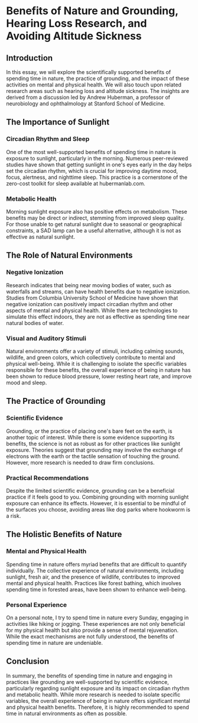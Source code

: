 # Benefits of Nature and Grounding, Hearing Loss Research, and Avoiding Altitude Sickness

## Introduction

In this essay, we will explore the scientifically supported benefits of spending time in nature, the practice of grounding, and the impact of these activities on mental and physical health. We will also touch upon related research areas such as hearing loss and altitude sickness. The insights are derived from a discussion led by Andrew Huberman, a professor of neurobiology and ophthalmology at Stanford School of Medicine.

## The Importance of Sunlight

### Circadian Rhythm and Sleep

One of the most well-supported benefits of spending time in nature is exposure to sunlight, particularly in the morning. Numerous peer-reviewed studies have shown that getting sunlight in one's eyes early in the day helps set the circadian rhythm, which is crucial for improving daytime mood, focus, alertness, and nighttime sleep. This practice is a cornerstone of the zero-cost toolkit for sleep available at hubermanlab.com.

### Metabolic Health

Morning sunlight exposure also has positive effects on metabolism. These benefits may be direct or indirect, stemming from improved sleep quality. For those unable to get natural sunlight due to seasonal or geographical constraints, a SAD lamp can be a useful alternative, although it is not as effective as natural sunlight.

## The Role of Natural Environments

### Negative Ionization

Research indicates that being near moving bodies of water, such as waterfalls and streams, can have health benefits due to negative ionization. Studies from Columbia University School of Medicine have shown that negative ionization can positively impact circadian rhythm and other aspects of mental and physical health. While there are technologies to simulate this effect indoors, they are not as effective as spending time near natural bodies of water.

### Visual and Auditory Stimuli

Natural environments offer a variety of stimuli, including calming sounds, wildlife, and green colors, which collectively contribute to mental and physical well-being. While it is challenging to isolate the specific variables responsible for these benefits, the overall experience of being in nature has been shown to reduce blood pressure, lower resting heart rate, and improve mood and sleep.

## The Practice of Grounding

### Scientific Evidence

Grounding, or the practice of placing one's bare feet on the earth, is another topic of interest. While there is some evidence supporting its benefits, the science is not as robust as for other practices like sunlight exposure. Theories suggest that grounding may involve the exchange of electrons with the earth or the tactile sensation of touching the ground. However, more research is needed to draw firm conclusions.

### Practical Recommendations

Despite the limited scientific evidence, grounding can be a beneficial practice if it feels good to you. Combining grounding with morning sunlight exposure can enhance its effects. However, it is essential to be mindful of the surfaces you choose, avoiding areas like dog parks where hookworm is a risk.

## The Holistic Benefits of Nature

### Mental and Physical Health

Spending time in nature offers myriad benefits that are difficult to quantify individually. The collective experience of natural environments, including sunlight, fresh air, and the presence of wildlife, contributes to improved mental and physical health. Practices like forest bathing, which involves spending time in forested areas, have been shown to enhance well-being.

### Personal Experience

On a personal note, I try to spend time in nature every Sunday, engaging in activities like hiking or jogging. These experiences are not only beneficial for my physical health but also provide a sense of mental rejuvenation. While the exact mechanisms are not fully understood, the benefits of spending time in nature are undeniable.

## Conclusion

In summary, the benefits of spending time in nature and engaging in practices like grounding are well-supported by scientific evidence, particularly regarding sunlight exposure and its impact on circadian rhythm and metabolic health. While more research is needed to isolate specific variables, the overall experience of being in nature offers significant mental and physical health benefits. Therefore, it is highly recommended to spend time in natural environments as often as possible.